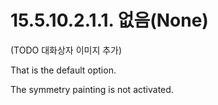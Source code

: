 # 15.5.10.2.1.1. 없음(None)

(TODO 대화상자 이미지 추가)

That is the default option.

The symmetry painting is not activated.